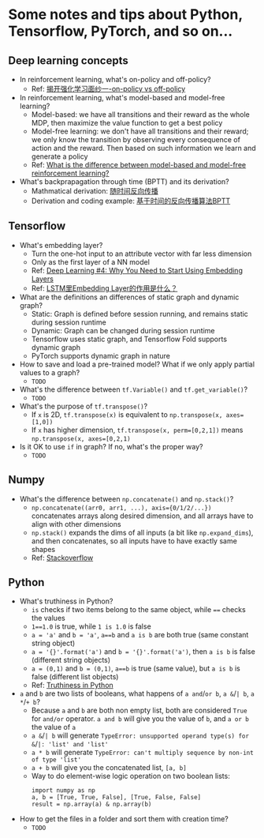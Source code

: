 # Some notes and tips about Python, Tensorflow, PyTorch, and so on...

## Deep learning concepts
- In reinforcement learning, what's on-policy and off-policy?
  - Ref: [揭开强化学习面纱一-on-policy vs off-policy](https://zhuanlan.zhihu.com/p/48513510)
- In reinforcement learning, what's model-based and model-free learning?
  - Model-based: we have all transitions and their reward as the whole MDP,
    then maximize the value function to get a best policy
  - Model-free learning: we don't have all transitions and their reward; 
    we only know the transition by observing every consequence of action and the reward. 
    Then based on such information we learn and generate a policy
  - Ref: [What is the difference between model-based and model-free reinforcement learning?](
    https://www.quora.com/What-is-the-difference-between-model-based-and-model-free-reinforcement-learning
    )
- What's backprapagation through time (BPTT) and its derivation?
  - Mathmatical derivation: [随时间反向传播](https://www.cnblogs.com/wacc/p/5341670.html)
  - Derivation and coding example: [基于时间的反向传播算法BPTT](https://blog.csdn.net/snaillup/article/details/78643410)

## Tensorflow
- What's embedding layer?
  - Turn the one-hot input to an attribute vector with far less dimension
  - Only as the first layer of a NN model
  - Ref: [Deep Learning #4: Why You Need to Start Using Embedding Layers](
    https://towardsdatascience.com/deep-learning-4-embedding-layers-f9a02d55ac12)
  - Ref: [LSTM里Embedding Layer的作用是什么？](
    https://www.zhihu.com/question/45027109)
- What are the definitions an differences of static graph and dynamic graph?
  - Static: Graph is defined before session running, and remains static during session runtime
  - Dynamic: Graph can be changed during session runtime
  - Tensorflow uses static graph, and Tensorflow Fold supports dynamic graph
  - PyTorch supports dynamic graph in nature
- How to save and load a pre-trained model? What if we only apply partial values to a graph?
  - `TODO`
- What's the difference between `tf.Variable()` and `tf.get_variable()`?
  - `TODO`
- What's the purpose of `tf.transpose()`?
  - If `x` is 2D, `tf.transpose(x)` is equivalent to `np.transpose(x, axes=[1,0])`
  - If `x` has higher dimension, `tf.transpose(x, perm=[0,2,1])` means `np.transpose(x, axes=[0,2,1)`
- Is it OK to use `if` in graph? If no, what's the proper way?
  - `TODO`

## Numpy
- What's the difference between `np.concatenate()` and `np.stack()`?
  - `np.concatenate((arr0, arr1, ...), axis={0/1/2/...})` concatenates arrays along desired dimension,
    and all arrays have to align with other dimensions
  - `np.stack()` expands the dims of all inputs (a bit like `np.expand_dims`), and then concatenates,
    so all inputs have to have exactly same shapes
  - Ref: [Stackoverflow](https://stackoverflow.com/questions/33356442/)

## Python
- What's truthiness in Python?
  - `is` checks if two items belong to the same object, while `==` checks the values
  - `1==1.0` is true, while `1 is 1.0` is false
  - `a = 'a'` and `b = 'a'`, `a==b` and `a is b` are both true (same constant string object)
  - `a = '{}'.format('a')` and `b = '{}'.format('a')`, then `a is b` is false (different string objects)
  - `a = (0,1)` and `b = (0,1)`, `a==b` is true (same value), but `a is b` is false (different list objects)
  - Ref: [Truthiness in Python](https://www.udacity.com/wiki/cs258/truthiness-in-python)
- `a` and `b` are two lists of booleans, what happens of `a and`/`or b`, `a &`/`| b`, `a *`/`+ b`?
  - Because `a` and `b` are both non empty list, both are considered `True` for `and/or` operator.
    `a and b` will give you the value of `b`, and `a or b` the value of `a`
  - `a &`/`| b` will generate `TypeError: unsupported operand type(s) for &`/`|: 'list' and 'list'`
  - `a * b` will generate `TypeError: can't multiply sequence by non-int of type 'list'`
  - `a + b` will give you the concatenated list, `[a, b]`
  - Way to do element-wise logic operation on two boolean lists:
    ```
    import numpy as np
    a, b = [True, True, False], [True, False, False]
    result = np.array(a) & np.array(b)
    ```
- How to get the files in a folder and sort them with creation time?
  - `TODO`
